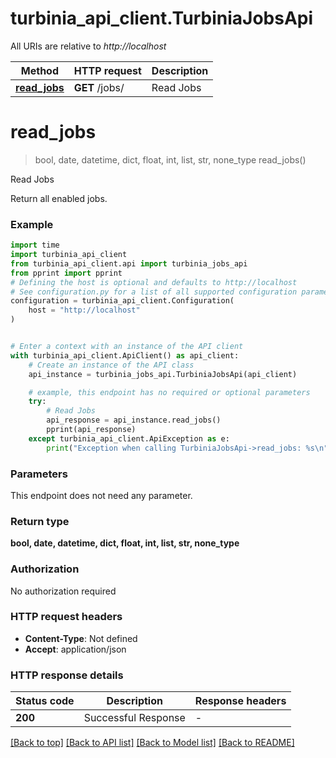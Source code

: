 # turbinia_api_client.TurbiniaJobsApi

All URIs are relative to *http://localhost*

Method | HTTP request | Description
------------- | ------------- | -------------
[**read_jobs**](TurbiniaJobsApi.md#read_jobs) | **GET** /jobs/ | Read Jobs


# **read_jobs**
> bool, date, datetime, dict, float, int, list, str, none_type read_jobs()

Read Jobs

Return all enabled jobs.

### Example


```python
import time
import turbinia_api_client
from turbinia_api_client.api import turbinia_jobs_api
from pprint import pprint
# Defining the host is optional and defaults to http://localhost
# See configuration.py for a list of all supported configuration parameters.
configuration = turbinia_api_client.Configuration(
    host = "http://localhost"
)


# Enter a context with an instance of the API client
with turbinia_api_client.ApiClient() as api_client:
    # Create an instance of the API class
    api_instance = turbinia_jobs_api.TurbiniaJobsApi(api_client)

    # example, this endpoint has no required or optional parameters
    try:
        # Read Jobs
        api_response = api_instance.read_jobs()
        pprint(api_response)
    except turbinia_api_client.ApiException as e:
        print("Exception when calling TurbiniaJobsApi->read_jobs: %s\n" % e)
```


### Parameters
This endpoint does not need any parameter.

### Return type

**bool, date, datetime, dict, float, int, list, str, none_type**

### Authorization

No authorization required

### HTTP request headers

 - **Content-Type**: Not defined
 - **Accept**: application/json


### HTTP response details

| Status code | Description | Response headers |
|-------------|-------------|------------------|
**200** | Successful Response |  -  |

[[Back to top]](#) [[Back to API list]](../README.md#documentation-for-api-endpoints) [[Back to Model list]](../README.md#documentation-for-models) [[Back to README]](../README.md)

